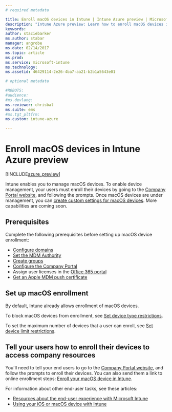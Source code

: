 ```yaml
---
# required metadata

title: Enroll macOS devices in Intune | Intune Azure preview | Microsoft Docs
description: "Intune Azure preview: Learn how to enroll macOS devices in Intune Azure preview."
keywords:
author: staciebarker
ms.author: stabar
manager: angrobe
ms.date: 02/14/2017
ms.topic: article
ms.prod:
ms.service: microsoft-intune
ms.technology:
ms.assetid: 46429114-2e26-4ba7-aa21-b2b1a5643e01

# optional metadata

#ROBOTS:
#audience:
#ms.devlang:
ms.reviewer: chrisbal
ms.suite: ems
#ms.tgt_pltfrm:
ms.custom: intune-azure

---
```


# Enroll macOS devices in Intune Azure preview

[!INCLUDE[azure_preview](../includes/azure_preview.md)]

Intune enables you to manage macOS devices. To enable device management, your users must enroll their devices by going to the [Company Portal website](http://portal.manage.microsoft.com), and following the prompts. Once macOS devices are under management, you can [create custom settings for macOS devices](https://docs.microsoft.com/intune-azure/configure-devices/custom-for-macos). More capabilities are coming soon.

## Prerequisites

Complete the following prerequisites before setting up macOS device enrollment:

- [Configure domains](https://docs.microsoft.com/intune/get-started/start-with-a-paid-subscription-to-microsoft-intune-step-2)
- [Set the MDM Authority](set-mdm-authority.md)
- [Create groups](https://docs.microsoft.com/intune/get-started/start-with-a-paid-subscription-to-microsoft-intune-step-5)
- [Configure the Company Portal](/intune-azure/manage-apps/company-portal-app.md)
- Assign user licenses in the [Office 365 portal](http://go.microsoft.com/fwlink/p/?LinkId=698854)
- [Get an Apple MDM push certificate](get-an-apple-mdm-push-certificate.md)

## Set up macOS enrollment

By default, Intune already allows enrollment of macOS devices. 

To block macOS devices from enrollment, see [Set device type restrictions](https://docs.microsoft.com/intune-azure/enroll-devices/set-enrollment-restrictions#set-device-type-restrictions). 

To set the maximum number of devices that a user can enroll, see [Set device limit restrictions](https://docs.microsoft.com/intune-azure/enroll-devices/set-enrollment-restrictions#set-device-limit-restrictions).

## Tell your users how to enroll their devices to access company resources

You'll need to tell your end users to go to the [Company Portal website](http://portal.manage.microsoft.com), and follow the prompts to enroll their devices. You can also send them a link to online enrollment steps: [Enroll your macOS device in Intune](https://docs.microsoft.com/intune/enduser/enroll-your-device-in-intune-macos). 

For information about other end-user tasks, see these articles:

- [Resources about the end-user experience with Microsoft Intune](https://docs.microsoft.com/intune/deploy-use/what-to-tell-your-end-users-about-using-microsoft-intune)
- [Using your iOS or macOS device with Intune](https://docs.microsoft.com/intune/enduser/using-your-ios-or-mac-os-x-device-with-intune)